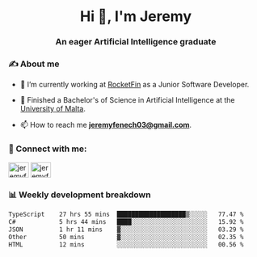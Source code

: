 <h1 align="center">Hi 👋, I'm Jeremy</h1>
<h3 align="center">An eager Artificial Intelligence graduate</h3>

<h3 align="left">✍ About me</h3>

- 🔭 I’m currently working at [RocketFin](https://rocketfin.co) as a Junior Software Developer.

- 🌱 Finished a Bachelor's of Science in Artificial Intelligence at the [University of Malta](https://www.linkedin.com/school/university-of-malta/).

- 📫 How to reach me **jeremyfenech03@gmail.com**.

<h3 align="left">🔗 Connect with me:</h3>
<p align="left">
<a href="https://linkedin.com/in/jeremyfenech" target="blank"><img align="center" src="https://raw.githubusercontent.com/rahuldkjain/github-profile-readme-generator/master/src/images/icons/Social/linked-in-alt.svg" alt="jeremyfenech" height="30" width="40" /></a>
<a href="https://www.leetcode.com/jeremyfen" target="blank"><img align="center" src="https://raw.githubusercontent.com/rahuldkjain/github-profile-readme-generator/master/src/images/icons/Social/leet-code.svg" alt="jeremyfen" height="30" width="40" /></a>
</p>


<h3 align="left">📊 Weekly development breakdown</h3>

<!--START_SECTION:waka-->

```txt
TypeScript    27 hrs 55 mins  ███████████████████▒░░░░░   77.47 %
C#            5 hrs 44 mins   ████░░░░░░░░░░░░░░░░░░░░░   15.92 %
JSON          1 hr 11 mins    ▓░░░░░░░░░░░░░░░░░░░░░░░░   03.29 %
Other         50 mins         ▓░░░░░░░░░░░░░░░░░░░░░░░░   02.35 %
HTML          12 mins         ░░░░░░░░░░░░░░░░░░░░░░░░░   00.56 %
```

<!--END_SECTION:waka-->
